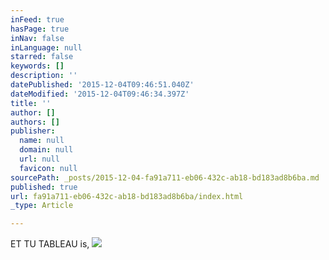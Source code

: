 ```yaml
---
inFeed: true
hasPage: true
inNav: false
inLanguage: null
starred: false
keywords: []
description: ''
datePublished: '2015-12-04T09:46:51.040Z'
dateModified: '2015-12-04T09:46:34.397Z'
title: ''
author: []
authors: []
publisher:
  name: null
  domain: null
  url: null
  favicon: null
sourcePath: _posts/2015-12-04-fa91a711-eb06-432c-ab18-bd183ad8b6ba.md
published: true
url: fa91a711-eb06-432c-ab18-bd183ad8b6ba/index.html
_type: Article

---
```

ET TU TABLEAU is,
![](https://the-grid-user-content.s3-us-west-2.amazonaws.com/75194307-2623-40b8-9f05-0f37b4390319.png)